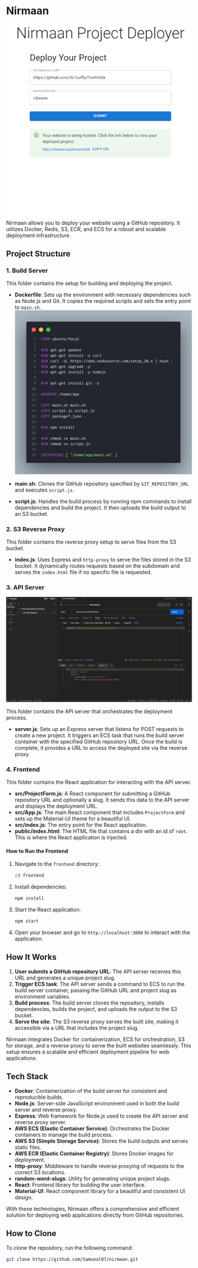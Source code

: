 # Nirmaan

![alt text](image.png)
Nirmaan allows you to deploy your website using a GitHub repository. It utilizes Docker, Redis, S3, ECR, and ECS for a robust and scalable deployment infrastructure.

## Project Structure

### 1. Build Server

This folder contains the setup for building and deploying the project.

- **Dockerfile**: Sets up the environment with necessary dependencies such as Node.js and Git. It copies the required scripts and sets the entry point to `main.sh`.
  ![alt text](a.png)

- **main.sh**: Clones the GitHub repository specified by `GIT_REPOSITORY_URL` and executes `script.js`.

- **script.js**: Handles the build process by running npm commands to install dependencies and build the project. It then uploads the build output to an S3 bucket.

### 2. S3 Reverse Proxy

This folder contains the reverse proxy setup to serve files from the S3 bucket.

- **index.js**: Uses Express and `http-proxy` to serve the files stored in the S3 bucket. It dynamically routes requests based on the subdomain and serves the `index.html` file if no specific file is requested.

### 3. API Server

![alt text](image-1.png)

This folder contains the API server that orchestrates the deployment process.

- **server.js**: Sets up an Express server that listens for POST requests to create a new project. It triggers an ECS task that runs the build server container with the specified GitHub repository URL. Once the build is complete, it provides a URL to access the deployed site via the reverse proxy.

### 4. Frontend

This folder contains the React application for interacting with the API server.

- **src/ProjectForm.js**: A React component for submitting a GitHub repository URL and optionally a slug. It sends this data to the API server and displays the deployment URL.
- **src/App.js**: The main React component that includes `ProjectForm` and sets up the Material-UI theme for a beautiful UI.
- **src/index.js**: The entry point for the React application.
- **public/index.html**: The HTML file that contains a div with an id of `root`. This is where the React application is injected.

#### How to Run the Frontend

1. Navigate to the `frontend` directory:
   ```bash
   cd frontend
   ```
2. Install dependencies:
   ```bash
   npm install
   ```
3. Start the React application:
   ```bash
   npm start
   ```
4. Open your browser and go to `http://localhost:3000` to interact with the application.

## How It Works

1. **User submits a GitHub repository URL**: The API server receives this URL and generates a unique project slug.
2. **Trigger ECS task**: The API server sends a command to ECS to run the build server container, passing the GitHub URL and project slug as environment variables.
3. **Build process**: The build server clones the repository, installs dependencies, builds the project, and uploads the output to the S3 bucket.
4. **Serve the site**: The S3 reverse proxy serves the built site, making it accessible via a URL that includes the project slug.

Nirmaan integrates Docker for containerization, ECS for orchestration, S3 for storage, and a reverse proxy to serve the built websites seamlessly. This setup ensures a scalable and efficient deployment pipeline for web applications.

## Tech Stack

- **Docker**: Containerization of the build server for consistent and reproducible builds.
- **Node.js**: Server-side JavaScript environment used in both the build server and reverse proxy.
- **Express**: Web framework for Node.js used to create the API server and reverse proxy server.
- **AWS ECS (Elastic Container Service)**: Orchestrates the Docker containers to manage the build process.
- **AWS S3 (Simple Storage Service)**: Stores the build outputs and serves static files.
- **AWS ECR (Elastic Container Registry)**: Stores Docker images for deployment.
- **http-proxy**: Middleware to handle reverse proxying of requests to the correct S3 locations.
- **random-word-slugs**: Utility for generating unique project slugs.
- **React**: Frontend library for building the user interface.
- **Material-UI**: React component library for a beautiful and consistent UI design.

With these technologies, Nirmaan offers a comprehensive and efficient solution for deploying web applications directly from GitHub repositories.

## How to Clone

To clone the repository, run the following command:

```bash
git clone https://github.com/Samueal07/nirmaan.git
```
